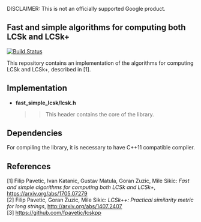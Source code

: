 DISCLAIMER: This is not an officially supported Google product.

## Fast and simple algorithms for computing both LCSk and LCSk+
[![Build Status](https://travis-ci.com/google/fast-simple-lcsk.svg?branch=master)](https://travis-ci.com/google/fast-simple-lcsk)

This repository contains an implementation of the algorithms for computing LCSk and LCSk+, described in [1].

## Implementation
* __fast_simple_lcsk/lcsk.h__  
   >> This header contains the core of the library.

## Dependencies
For compiling the library, it is necessary to have C++11 compatible compiler.

## References
[1] Filip Pavetic, Ivan Katanic, Gustav Matula, Goran Zuzic, Mile Sikic: _Fast and simple algorithms for computing both LCSk and LCSk+_, https://arxiv.org/abs/1705.07279  
[2] Filip Pavetic, Goran Zuzic, Mile Sikic: _LCSk++: Practical similarity metric for long strings_, http://arxiv.org/abs/1407.2407  
[3] https://github.com/fpavetic/lcskpp  

